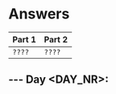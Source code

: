 # Answers

| Part 1 | Part 2 |
| ------ | ------ |
| `????` | `????` |

## --- Day <DAY_NR>: <TITLE>  ---

-----------------

## --- Part Two ---
